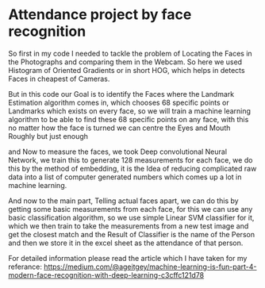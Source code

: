 
# Attendance project by face recognition

So first in my code I needed to tackle the problem of Locating the Faces in the Photographs and comparing them in the Webcam.
So here we used Histogram of Oriented Gradients or in short HOG, which helps in detects Faces in cheapest of Cameras.

But in this code our Goal is to identify the Faces where the Landmark Estimation algorithm comes in, which chooses 68 specific points or Landmarks
which exists on every face, so we will train a machine learning algorithm to be able to find these 68 specific points on any face, with this no matter how the face is turned
we can centre the Eyes and Mouth Roughly but just enough

and Now to measure the faces, we took Deep convolutional Neural Network, we train this to generate 128 measurements for each face, we do this by the method of embedding,
it is the Idea of reducing complicated raw data into a list of computer generated numbers which comes up a lot in machine learning.

And now to the main part, Telling actual faces apart, we can do this by getting some basic measurements from each face, for this
we can use any basic classification algorithm, so we use simple Linear SVM classifier for it, which we then train to take the measurements from a new test image
and get the closest match and the Result of Classifier is the name of the Person and then we store it in the excel sheet as the attendance of that person.

For detailed information please read the article which I have taken for my referance:
https://medium.com/@ageitgey/machine-learning-is-fun-part-4-modern-face-recognition-with-deep-learning-c3cffc121d78